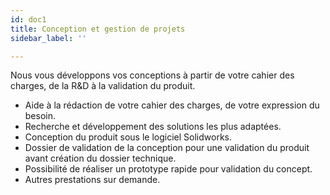 ```yaml
---
id: doc1
title: Conception et gestion de projets
sidebar_label: ''

---
```

Nous vous développons vos conceptions à partir de votre cahier des charges, de la R&D à la validation du produit.

* Aide à la rédaction de votre cahier des charges, de votre expression du besoin.
* Recherche et développement des solutions les plus adaptées.
* Conception du produit sous le logiciel Solidworks.
* Dossier de validation de la conception pour une validation du produit avant création du dossier technique.
* Possibilité de réaliser un prototype rapide pour validation du concept.
* Autres prestations sur demande.